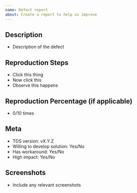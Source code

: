 ```yaml
---
name: Defect report
about: Create a report to help us improve
---
```


<!--
  ### IMPORTANT SECURITY NOTE ###

  When opening issues, be sure NOT to include any private or personal
  information such as secrets, passwords, or any source code that involves
  data retrieval. 
-->

## Description

* Description of the defect

## Reproduction Steps

* Click this thing
* Now click this
* Observe this happens

## Reproduction Percentage (if applicable)

* 0/10 times

## Meta

* TDS version: vX.Y.Z
* Willing to develop solution: Yes/No
* Has workaround: Yes/No
* High impact: Yes/No

## Screenshots

* Include any relevant screenshots
